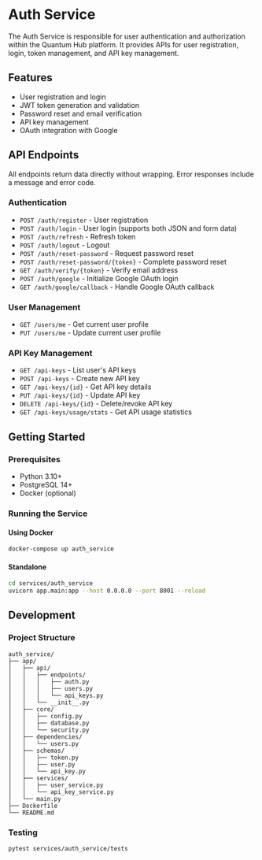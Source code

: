 # Auth Service

The Auth Service is responsible for user authentication and authorization within the Quantum Hub platform. It provides APIs for user registration, login, token management, and API key management.

## Features

- User registration and login
- JWT token generation and validation
- Password reset and email verification
- API key management
- OAuth integration with Google

## API Endpoints

All endpoints return data directly without wrapping. Error responses include a message and error code.

### Authentication
- `POST /auth/register` - User registration
- `POST /auth/login` - User login (supports both JSON and form data)
- `POST /auth/refresh` - Refresh token
- `POST /auth/logout` - Logout
- `POST /auth/reset-password` - Request password reset
- `POST /auth/reset-password/{token}` - Complete password reset
- `GET /auth/verify/{token}` - Verify email address
- `POST /auth/google` - Initialize Google OAuth login
- `GET /auth/google/callback` - Handle Google OAuth callback

### User Management
- `GET /users/me` - Get current user profile
- `PUT /users/me` - Update current user profile

### API Key Management
- `GET /api-keys` - List user's API keys
- `POST /api-keys` - Create new API key
- `GET /api-keys/{id}` - Get API key details
- `PUT /api-keys/{id}` - Update API key
- `DELETE /api-keys/{id}` - Delete/revoke API key
- `GET /api-keys/usage/stats` - Get API usage statistics

## Getting Started

### Prerequisites

- Python 3.10+
- PostgreSQL 14+
- Docker (optional)

### Running the Service

#### Using Docker

```bash
docker-compose up auth_service
```

#### Standalone

```bash
cd services/auth_service
uvicorn app.main:app --host 0.0.0.0 --port 8001 --reload
```

## Development

### Project Structure

```
auth_service/
├── app/
│   ├── api/
│   │   ├── endpoints/
│   │   │   ├── auth.py
│   │   │   ├── users.py
│   │   │   └── api_keys.py
│   │   └── __init__.py
│   ├── core/
│   │   ├── config.py
│   │   ├── database.py
│   │   └── security.py
│   ├── dependencies/
│   │   └── users.py
│   ├── schemas/
│   │   ├── token.py
│   │   ├── user.py
│   │   └── api_key.py
│   ├── services/
│   │   ├── user_service.py
│   │   └── api_key_service.py
│   └── main.py
├── Dockerfile
└── README.md
```

### Testing

```bash
pytest services/auth_service/tests
```
